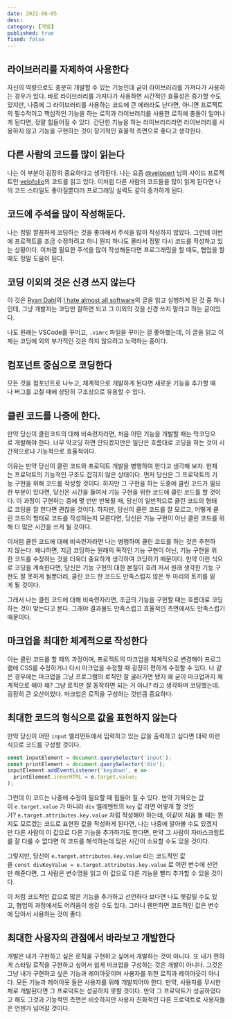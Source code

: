 ```yaml
---
date: 2022-06-05
desc:
category: [개발]
published: true
fixed: false
---
```


## 라이브러리를 자제하여 사용한다
자신의 역량으로도 충분히 개발할 수 있는 기능인데 굳이 라이브러리를 가져다가 사용하는 경우가 있다. 바로 라이브러리를 가져다가 사용하면 시간적인 효율성은 증가할 수도 있지만, 나중에 그 라이브러리를 사용하는 코드에 큰 에러라도 난다면, 아니면 프로젝트의 필수적이고 핵심적인 기능을 하는 로직과 라이브러리를 사용한 로직에 충돌이 일어나게 된다면, 정말 힘들어질 수 있다. 간단한 기능을 하는 라이브러리라면 라이브러리를 사용하지 않고 기능을 구현하는 것이 장기적인 효율적 측면으로 좋다고 생각한다.

## 다른 사람의 코드를 많이 읽는다
나는 이 부분이 굉장히 중요하다고 생각된다. 나는 요즘 [@velopert](https://velog.io/@velopert) 님의 사이드 프로젝트인 [velofolio](https://github.com/velopert/velofolio)의 코드를 읽고 있다. 이처럼 다른 사람의 코드들을 많이 읽게 된다면 나의 코드 스타일도 좋아질뿐더러 프로그래밍 실력도 같이 증가하게 된다.

## 코드에 주석을 많이 작성해둔다.
나는 정말 깔끔하게 코딩하는 것을 좋아해서 주석을 많이 작성하지 않았다. 그런데 이번에 프로젝트를 조금 수정하려고 하니 뭔지 하나도 몰라서 정말 다시 코드를 작성하고 있는 상황이다. 이처럼 필요한 주석을 많이 작성해둔다면 프로그래밍을 할 때도, 협업을 할 때도 정말 도움이 된다.

## 코딩 이외의 것은 신경 쓰지 않는다
이 것은 [Ryan Dahl](https://github.com/ry)의 [I hate almost all software](https://tinyclouds.org/rant)의 글을 읽고 실행하게 된 것 중 하나인데, 그냥 개발자는 코딩만 잘하면 되고 그 이외의 것을 신경 쓰지 말라고 하는 글이었다.

나도 원래는 VSCode를 꾸미고, `.vimrc` 파일을 꾸미는 걸 좋아했는데, 이 글을 읽고 이제는 코딩에 외의 부가적인 것은 하지 않으려고 노력하는 중이다.

## 컴포넌트 중심으로 코딩한다
모든 것을 컴포넌트로 나누고, 체계적으로 개발하게 된다면 새로운 기능을 추가할 때나 버그를 고칠 때에 상당히 구조상으로 유용할 수 있다.

## 클린 코드를 나중에 한다.

만약 당신이 클린코드의 대해 비숙련자라면, 처음 어떤 기능을 개발할 때는 막코딩으로 개발해야 한다. 너무 막코딩 하면 안되겠지만은 일단은 흐름대로 코딩을 하는 것이 시간적으로나 기능적으로 효율적이다.

이유는 만약 당신이 클린 코드와 프로덕트 개발을 병행하여 한다고 생각해 보자. 현재는 프로덕트의 기능적인 구조도 잡히지 않은 상태이다. 먼저 당신은 그 프로덕트의 기능 구현을 위해 코드를 작성할 것이다. 하지만 그 구현을 하는 도중에 클린 코드가 필요한 부분이 있다면, 당신은 시간을 들여서 기능 구현을 위한 코드에 클린 코드를 할 것이다. 이 과정이 구현하는 중에 몇 번만 반복될 때, 당신이 일반적으로 클린 코드의 형태로 코딩을 잘 한다면 괜찮을 것이다. 하지만, 당신이 클린 코드를 잘 모르고, 어떻게 클린 코드의 형태로 코드를 작성하는지 모른다면, 당신은 기능 구현이 아닌 클린 코드를 위해 더 많은 시간을 쓰게 될 것이다.

이처럼 클린 코드에 대해 비숙련자라면 나는 병행하여 클린 코드를 하는 것은 추천하지 않는다. 왜냐하면, 지금 코딩하는 원래의 목적인 기능 구현이 아닌, 기능 구현을 위한 코드를 수정하는 것을 더욱더 중요하게 생각하여 코딩하기 때문이다. 만약 이런 식으로 코딩을 계속한다면, 당신은 기능 구현의 대한 본질이 흐려 저서 원래 생각한 기능 구현도 잘 못하게 될뿐더러, 클린 코드 한 코드도 만족스럽지 않은 두 마리의 토끼를 잃게 될 것이다.

그래서 나는 클린 코드에 대해 비숙련자라면, 조금의 기능을 구현할 때는 흐름대로 코딩하는 것이 맞는다고 본다. 그래야 결과물도 만족스럽고 효율적인 측면에서도 만족스럽기 때문이다.

## 마크업을 최대한 체계적으로 작성한다
이는 클린 코드를 할 때의 과정이며, 프로젝트의 마크업을 체계적으로 변경해야 프로그램에 CSS를 수정하거나 다시 마크업을 수정할 때 굉장히 편하게 수정할 수 있다. 나 같은 경우에는 마크업을 그냥 프로그램의 로직만 잘 굴러가면 됐지 왜 굳이 마크업까지 체계적으로 해야 해? 그냥 로직만 잘 동작하면 되는 거 아냐? 라고 생각하며 코딩했는데. 굉장히 큰 오산이었다. 마크업은 로직을 구성하는 것만큼 중요하다.

## 최대한 코드의 형식으로 값을 표현하지 않는다
만약 당신이 어떤 `input` 엘리먼트에서 입력하고 있는 값을 출력하고 싶다면 대략 이런 식으로 코드를 구성할 것이다.

```js
const inputElement = document.querySelector('input');
const printElement = document.querySelector('div');
inputElement.addEventListener('keydown', e => 
  printElement.innerHTML = e.target.value;
);
```

그런데 이 코드는 나중에 수정이 필요할 때 힘들어 질 수 있다.
만약 가져오는 값이 `e.target.value` 가 아니라 `div` 엘레멘트의 `key` 값 라면 어떻게 할 것인가? `e.target.attributes.key.value` 처럼 작성해야 하는데, 이같이 처음 볼 때는 뭔지도 모르겠는 코드로 표현된 값을 작성하게 된다면, 나는 나중에 알아볼 수도 있겠지만 다른 사람이 이 값으로 다른 기능을 추가하기도 한다면, 만약 그 사람이 자바스크립트를 잘 다룰 수 없다면 이 코드를 해석하는데 많은 시간이 소요할 수도 있을 것이다.

그렇지만, 당신이 `e.target.attributes.key.value` 라는 코드적인 값을 `const divKeyValue = e.target.attributes.key.value` 로 어떤 변수에 선언만 해준다면, 그 사람은 변수명을 읽고 이 값으로 다른 기능을 빨리 추가할 수 있을 것이다.

이 처럼 코드적인 값으로 많은 기능을 추가하고 선언하다 보다면 나도 헷갈릴 수도 있고, 협업의 과정에서도 어려움이 생길 수도 있다. 그러니 웬만하면 코드적인 값은 변수에 담아서 사용하는 것이 좋다.

## 최대한 사용자의 관점에서 바라보고 개발한다
개발은 내가 구현하고 싶은 로직을 구현하고 싶어서 개발하는 것이 아니다. 또 내가 편하게 스타일 로직을 구현하고 싶어서 쉽게 마크업을 구성하는 것은 개발이 아니다. 그것은 그냥 내가 구현하고 싶은 기능과 레이아웃이며 사용자를 위한 로직과 레이아웃이 아니다. 모든 기능과 레이아웃 들은 사용자를 위해 개발되어야 한다. 만약, 사용자를 무시한 채로 개발된다면 그 프로덕트는 성공하지 못할 것이다. 만약 그 프로덕트가 성공하였다고 해도 그것과 기능적인 측면은 비슷하지만 사용자 친화적인 다른 프로덕트로 사용자들은 언젠가 넘어갈 것이다.